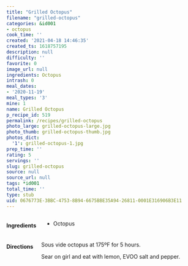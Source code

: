 ```yaml
---
title: "Grilled Octopus"
filename: "grilled-octopus"
categories: &id001
- octopus
cook_time: ''
created: '2021-04-18 14:46:35'
created_ts: 1618757195
description: null
difficulty: ''
favorite: 0
image_url: null
ingredients: Octopus
intrash: 0
meal_dates:
- '2020-11-19'
meal_types: '3'
mine: 1
name: Grilled Octopus
p_recipe_id: 519
permalink: /recipes/grilled-octopus
photo_large: grilled-octopus-large.jpg
photo_thumb: grilled-octopus-thumb.jpg
photos_dict:
  '1': grilled-octopus-1.jpg
prep_time: ''
rating: 5
servings: ''
slug: grilled-octopus
source: null
source_url: null
tags: *id001
total_time: ''
type: stub
uid: 0676773E-3BBC-4753-8B94-6675BBE35A94-26811-0001E316906B3E11
---
```

<div class="large-8 medium-7 columns" id="writeup">	</div><!-- #writeup -->
</div><!-- #row-one -->
<div class="row" id="row-two">	<div class="medium-4 small-5 columns" id="ingredients"><h4>Ingredients</h4><div class="box box-ingredients content"><ul>
<li>Octopus</li>
</ul>
</div>	</div>	<div class="medium-6 small-7 columns" id="directions"><h4>Directions</h4><div class="box box-directions content"><p>Sous vide octopus at 175ºF for 5 hours.</p>
<p>Sear on girl and eat with lemon, EVOO salt and pepper.</p>
</div>	</div>